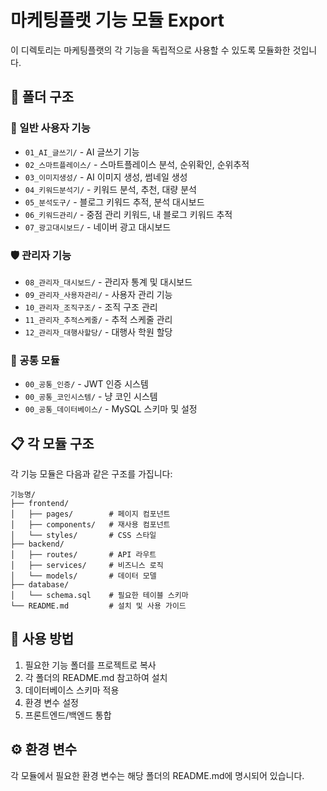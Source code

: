 # 마케팅플랫 기능 모듈 Export

이 디렉토리는 마케팅플랫의 각 기능을 독립적으로 사용할 수 있도록 모듈화한 것입니다.

## 📁 폴더 구조

### 🎯 일반 사용자 기능
- `01_AI_글쓰기/` - AI 글쓰기 기능
- `02_스마트플레이스/` - 스마트플레이스 분석, 순위확인, 순위추적
- `03_이미지생성/` - AI 이미지 생성, 썸네일 생성
- `04_키워드분석기/` - 키워드 분석, 추천, 대량 분석
- `05_분석도구/` - 블로그 키워드 추적, 분석 대시보드
- `06_키워드관리/` - 중점 관리 키워드, 내 블로그 키워드 추적
- `07_광고대시보드/` - 네이버 광고 대시보드

### 🛡️ 관리자 기능
- `08_관리자_대시보드/` - 관리자 통계 및 대시보드
- `09_관리자_사용자관리/` - 사용자 관리 기능
- `10_관리자_조직구조/` - 조직 구조 관리
- `11_관리자_추적스케줄/` - 추적 스케줄 관리
- `12_관리자_대행사할당/` - 대행사 학원 할당

### 🔧 공통 모듈
- `00_공통_인증/` - JWT 인증 시스템
- `00_공통_코인시스템/` - 냥 코인 시스템
- `00_공통_데이터베이스/` - MySQL 스키마 및 설정

## 📋 각 모듈 구조

각 기능 모듈은 다음과 같은 구조를 가집니다:

```
기능명/
├── frontend/
│   ├── pages/        # 페이지 컴포넌트
│   ├── components/   # 재사용 컴포넌트
│   └── styles/       # CSS 스타일
├── backend/
│   ├── routes/       # API 라우트
│   ├── services/     # 비즈니스 로직
│   └── models/       # 데이터 모델
├── database/
│   └── schema.sql    # 필요한 테이블 스키마
└── README.md         # 설치 및 사용 가이드
```

## 🚀 사용 방법

1. 필요한 기능 폴더를 프로젝트로 복사
2. 각 폴더의 README.md 참고하여 설치
3. 데이터베이스 스키마 적용
4. 환경 변수 설정
5. 프론트엔드/백엔드 통합

## ⚙️ 환경 변수

각 모듈에서 필요한 환경 변수는 해당 폴더의 README.md에 명시되어 있습니다.